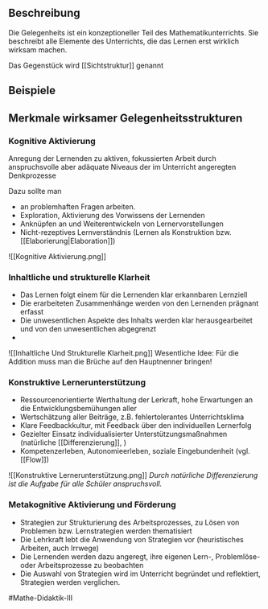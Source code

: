## Beschreibung
Die Gelegenheits ist ein konzeptioneller Teil des Mathematikunterrichts. Sie beschreibt alle Elemente des Unterrichts, die das Lernen erst wirklich wirksam machen.

Das Gegenstück wird [[Sichtstruktur]] genannt

## Beispiele


## Merkmale wirksamer Gelegenheitsstrukturen
### Kognitive Aktivierung
Anregung der Lernenden zu aktiven, fokussierten Arbeit durch anspruchsvolle aber adäquate Niveaus der im Unterricht angeregten Denkprozesse

Dazu sollte man
- an problemhaften Fragen arbeiten.
- Exploration, Aktivierung des Vorwissens der Lernenden
- Anknüpfen an und Weiterentwickeln von Lernervorstellungen
- Nicht-rezeptives Lernverständnis (Lernen als Konstruktion bzw. [[Elaborierung|Elaboration]])

![[Kognitive Aktivierung.png]]


### Inhaltliche und strukturelle Klarheit
- Das Lernen folgt einem für die Lernenden klar erkannbaren Lernziell
- Die erarbeiteten Zusammenhänge werden von den Lernenden prägnant erfasst
- Die unwesentlichen Aspekte des Inhalts werden klar herausgearbeitet und von den unwesentlichen abgegrenzt
- 
![[Inhaltliche Und Strukturelle Klarheit.png]]
Wesentliche Idee: Für die Addition muss man die Brüche auf den Hauptnenner bringen!

### Konstruktive Lernerunterstützung
- Ressourcenorientierte Werthaltung der Lerkraft, hohe Erwartungen an die Entwicklungsbemühungen aller
- Wertschätzung aller Beiträge, z.B. fehlertolerantes Unterrichtsklima
- Klare Feedbackkultur, mit Feedback über den individuellen Lernerfolg
- Gezielter Einsatz individualisierter Unterstützungsmaßnahmen (natürliche [[Differenzierung]], )
- Kompetenzerleben, Autonomieerleben, soziale Eingebundenheit (vgl. [[Flow]])

![[Konstruktive Lernerunterstützung.png]]
*Durch natürliche Differenzierung ist die Aufgabe für alle Schüler anspruchsvoll.*

### Metakognitive Aktivierung und Förderung
- Strategien zur Strukturierung des Arbeitsprozesses, zu Lösen von Problemen bzw. Lernstrategien werden thematisiert
- Die Lehrkraft lebt die Anwendung von Strategien vor (heuristisches Arbeiten, auch Irrwege)
- Die Lernenden werden dazu angeregt, ihre eigenen Lern-, Problemlöse- oder Arbeitsprozesse zu beobachten
- Die Auswahl von Strategien wird im Unterricht begründet und reflektiert, Strategien werden verglichen.



#Mathe-Didaktik-III 